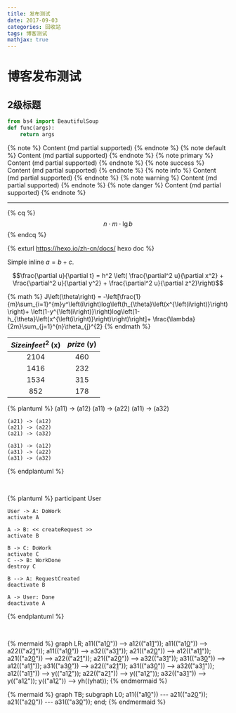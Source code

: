 ```yaml
---
title: 发布测试
date: 2017-09-03
categories: 回收站 
tags: 博客测试
mathjax: true
---
```


# 博客发布测试
## 2级标题
```python
from bs4 import BeautifulSoup
def func(args):
    return args
```

{% note  %} Content (md partial supported) {% endnote %}
{% note default %} Content (md partial supported) {% endnote %}
{% note primary %} Content (md partial supported) {% endnote %}
{% note success %} Content (md partial supported) {% endnote %}
{% note info %} Content (md partial supported) {% endnote %}
{% note warning %} Content (md partial supported) {% endnote %}
{% note danger %} Content (md partial supported) {% endnote %}

---

{% cq %} $$n\cdot m\cdot \lg  b$$ {% endcq %}

{% exturl https://hexo.io/zh-cn/docs/ hexo doc %}

<!--more-->
Simple inline $a = b + c$.

$$\frac{\partial u}{\partial t}
= h^2 \left( \frac{\partial^2 u}{\partial x^2} +
\frac{\partial^2 u}{\partial y^2} +
\frac{\partial^2 u}{\partial z^2}\right)$$

{% math %}
J\left(\theta\right)
= -\left[\frac{1}{m}\sum_{i=1}^{m}y^\left(i\right)log\left(h_{\theta}\left(x^{\left(i\right)}\right)\right)+
\left(1-y^{\left(i\right)}\right)log\left(1-h_{\theta}\left(x^{\left(i\right)}\right)\right)\right]+
\frac{\lambda}{2m}\sum_{j=1}^{n}\theta_{j}^{2}
{% endmath %}

|$Size in feet^{2}$ (x)|$prize$ (y)|
|:---:|:---:|
|2104|460|
|1416|232|
|1534|315|
|852|178|

{% plantuml %}
    (a11) -> (a12)
    (a11) -> (a22)
    (a11) -> (a32)

    (a21) -> (a12)
    (a21) -> (a22)
    (a21) -> (a32)

    (a31) -> (a12)
    (a31) -> (a22)
    (a31) -> (a32)
{% endplantuml %}

<br>

{% plantuml %}
    participant User

    User -> A: DoWork
    activate A

    A -> B: << createRequest >>
    activate B

    B -> C: DoWork
    activate C
    C --> B: WorkDone
    destroy C

    B --> A: RequestCreated
    deactivate B

    A -> User: Done
    deactivate A
{% endplantuml %}

<br>

{% mermaid %}
graph LR;
    a11(("a1[0](i)")) --> a12(("a1[1](i)"));
    a11(("a1[0](i)")) --> a22(("a2[1](i)"));
    a11(("a1[0](i)")) --> a32(("a3[1](i)"));
    a21(("a2[0](i)")) --> a12(("a1[1](i)"));
    a21(("a2[0](i)")) --> a22(("a2[1](i)"));
    a21(("a2[0](i)")) --> a32(("a3[1](i)"));
    a31(("a3[0](i)")) --> a12(("a1[1](i)"));
    a31(("a3[0](i)")) --> a22(("a2[1](i)"));
    a31(("a3[0](i)")) --> a32(("a3[1](i)"));
    a12(("a1[1](i)")) --> y(("a1[2](i)"));
    a22(("a2[1](i)")) --> y(("a1[2](i)"));
    a32(("a3[1](i)")) --> y(("a1[2](i)"));
    y(("a1[2](i)")) --> yh((yhat));
{% endmermaid %}

{% mermaid %}
graph TB;
    subgraph L0;
    a11(("a1[0](i)")) --- a21(("a2[0](i)"));
    a21(("a2[0](i)")) --- a31(("a3[0](i)"));
    end;
{% endmermaid %}